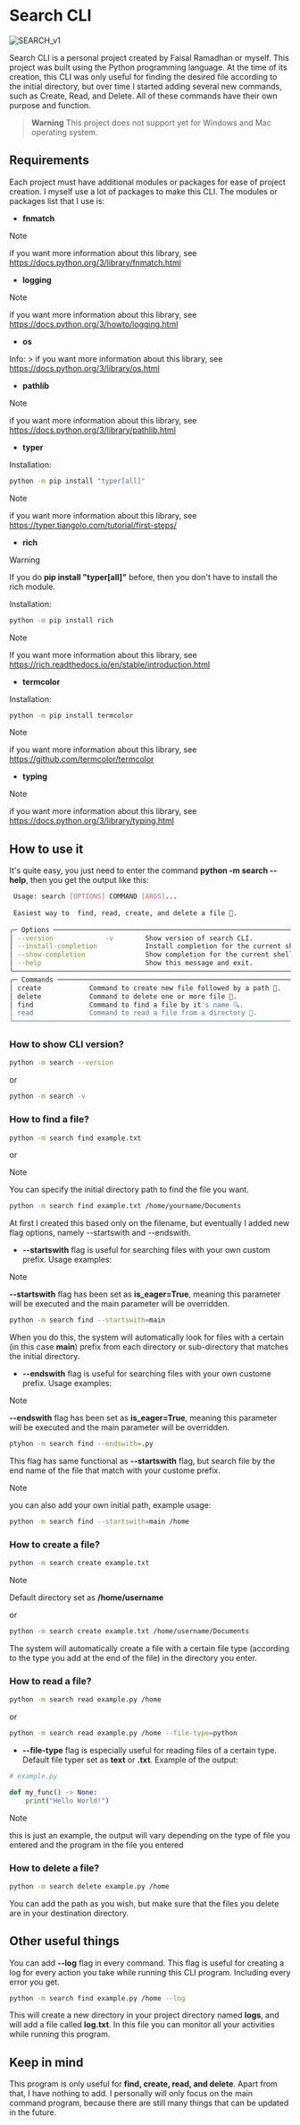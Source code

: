 # Search CLI

![SEARCH_v1](https://github.com/Kolong-Meja/search-cli/assets/90602095/7c957267-d608-4720-aa5e-f37736a68dca)

Search CLI is a personal project created by Faisal Ramadhan or myself. This project was built using the Python programming language. At the time of its creation, this CLI was only useful for finding the desired file according to the initial directory, but over time I started adding several new commands, such as Create, Read, and Delete. All of these commands have their own purpose and function.

> **Warning**
This project does not support yet for Windows and Mac operating system.

## Requirements

Each project must have additional modules or packages for ease of project creation. I myself use a lot of packages to make this CLI. The modules or packages list that I use is:

* **fnmatch**

> [!NOTE]
> if you want more information about this library, see https://docs.python.org/3/library/fnmatch.html

* **logging**

> [!NOTE]
> if you want more information about this library, see https://docs.python.org/3/howto/logging.html

* **os**

Info: > if you want more information about this library, see https://docs.python.org/3/library/os.html

* **pathlib**

> [!NOTE] 
> if you want more information about this library, see https://docs.python.org/3/library/pathlib.html

* **typer**

Installation:
```bash
python -m pip install "typer[all]"
```
> [!NOTE] 
> if you want more information about this library, see https://typer.tiangolo.com/tutorial/first-steps/

* **rich**

> [!WARNING]
> If you do **pip install "typer[all]"** before, then you don't have to install the rich module.

Installation:
```bash
python -m pip install rich
```
> [!NOTE] 
> If you want more information about this library, see https://rich.readthedocs.io/en/stable/introduction.html

* **termcolor**

Installation: 
```bash
python -m pip install termcolor
```

> [!NOTE] 
> if you want more information about this library, see https://github.com/termcolor/termcolor

* **typing**

> [!NOTE] 
> if you want more information about this library, see https://docs.python.org/3/library/typing.html

## How to use it

It's quite easy, you just need to enter the command **python -m search --help**, then you get the output like this:

```bash
 Usage: search [OPTIONS] COMMAND [ARGS]...                                                                                             
                                                                                                                                       
 Easiest way to  find, read, create, and delete a file 📁.                                                                             
                                                                                                                                       
╭─ Options ───────────────────────────────────────────────────────────────────────────────────────────────────────────────────────────╮
│ --version             -v        Show version of search CLI.                                                                         │
│ --install-completion            Install completion for the current shell.                                                           │
│ --show-completion               Show completion for the current shell, to copy it or customize the installation.                    │
│ --help                          Show this message and exit.                                                                         │
╰─────────────────────────────────────────────────────────────────────────────────────────────────────────────────────────────────────╯
╭─ Commands ──────────────────────────────────────────────────────────────────────────────────────────────────────────────────────────╮
│ create            Command to create new file followed by a path 🍪.                                                                 │
│ delete            Command to delete one or more file 👀.                                                                            │
│ find              Command to find a file by it's name 🔍.                                                                           │
│ read              Command to read a file from a directory 📖.                                                                       │
╰─────────────────────────────────────────────────────────────────────────────────────────────────────────────────────────────────────╯
```

### How to show CLI version?

```bash
python -m search --version
```

or

```bash
python -m search -v
```

### How to find a file?

```bash
python -m search find example.txt
```

or

> [!NOTE] 
> You can specify the initial directory path to find the file you want.

```bash
python -m search find example.txt /home/yourname/Documents
```

At first I created this based only on the filename, but eventually I added new flag options, namely --startswith and --endswith.

* **--startswith** flag is useful for searching files with your own custom prefix. Usage examples:

> [!NOTE] 
> **--startswith** flag has been set as **is_eager=True**, meaning this parameter will be executed and the main parameter will be overridden.

```bash
python -m search find --startswith=main
```

When you do this, the system will automatically look for files with a certain (in this case **main**) prefix from each directory or sub-directory that matches the initial directory.

* **--endswith** flag is useful for searching files with your own custome prefix. Usage examples:

> [!NOTE] 
> **--endswith** flag has been set as **is_eager=True**, meaning this parameter will be executed and the main parameter will be overridden.

```bash
ptyhon -m search find --endswith=.py
```

This flag has same functional as **--startswith** flag, but search file by the end name of the file that match with your custome prefix.

> [!NOTE] 
> you can also add your own initial path, example usage:

```bash
python -m search find --startswith=main /home
```

### How to create a file?

```bash
python -m search create example.txt
```
> [!NOTE] 
> Default directory set as **/home/username**

or 

```bash
python -m search create example.txt /home/username/Documents
```

The system will automatically create a file with a certain file type (according to the type you add at the end of the file) in the directory you enter.

### How to read a file?

```bash
python -m search read example.py /home
```

or 

```bash
python -m search read example.py /home --file-type=python
```

* **--file-type** flag is especially useful for reading files of a certain type. Default file typer set as **text** or **.txt**. Example of the output:

```python
# example.py

def my_func() -> None:
    print("Hello World!")
```

> [!NOTE] 
> this is just an example, the output will vary depending on the type of file you entered and the program in the file you entered

### How to delete a file?

```bash
python -m search delete example.py /home
```

You can add the path as you wish, but make sure that the files you delete are in your destination directory.

## Other useful things

You can add **--log** flag in every command. This flag is useful for creating a log for every action you take while running this CLI program. Including every error you get.

```bash
python -m search find example.py /home --log
```

This will create a new directory in your project directory named **logs**, and will add a file called **log.txt**. In this file you can monitor all your activities while running this program.

## Keep in mind

This program is only useful for **find, create, read, and delete**. Apart from that, I have nothing to add. I personally will only focus on the main command program, because there are still many things that can be updated in the future.
